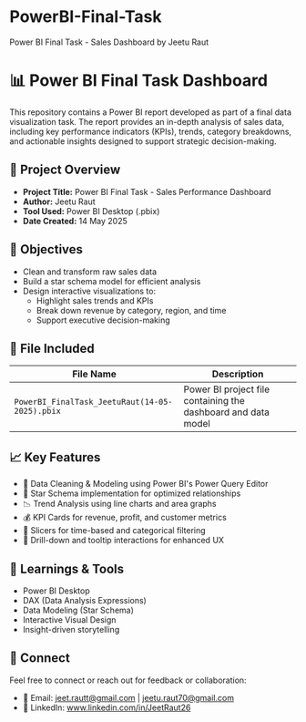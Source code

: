 # PowerBI-Final-Task
Power BI Final Task - Sales Dashboard by Jeetu Raut

# 📊 Power BI Final Task Dashboard

This repository contains a Power BI report developed as part of a final data visualization task. The report provides an in-depth analysis of sales data, including key performance indicators (KPIs), trends, category breakdowns, and actionable insights designed to support strategic decision-making.

## 🧠 Project Overview 

- **Project Title:** Power BI Final Task - Sales Performance Dashboard                                                                     
- **Author:** Jeetu Raut
- **Tool Used:** Power BI Desktop (.pbix)
- **Date Created:** 14 May 2025

## 📌 Objectives  

- Clean and transform raw sales data
- Build a star schema model for efficient analysis
- Design interactive visualizations to:
  - Highlight sales trends and KPIs
  - Break down revenue by category, region, and time
  - Support executive decision-making

## 📁 File Included

| File Name                                           | Description                                  |
|----------------------------------------------------|----------------------------------------------|
| `PowerBI_FinalTask_JeetuRaut(14-05-2025).pbix`     | Power BI project file containing the dashboard and data model |


## 📈 Key Features

- 🧹 Data Cleaning & Modeling using Power BI's Power Query Editor  
- 🌟 Star Schema implementation for optimized relationships  
- 📉 Trend Analysis using line charts and area graphs  
- 💰 KPI Cards for revenue, profit, and customer metrics  
- 🧭 Slicers for time-based and categorical filtering  
- 📌 Drill-down and tooltip interactions for enhanced UX


## 🧠 Learnings & Tools

- Power BI Desktop
- DAX (Data Analysis Expressions)
- Data Modeling (Star Schema)
- Interactive Visual Design
- Insight-driven storytelling

## 🔗 Connect

Feel free to connect or reach out for feedback or collaboration:

- 📧 Email: jeet.rautt@gmail.com | jeetu.raut70@gmail.com
- 🔗 LinkedIn: www.linkedin.com/in/JeetRaut26
